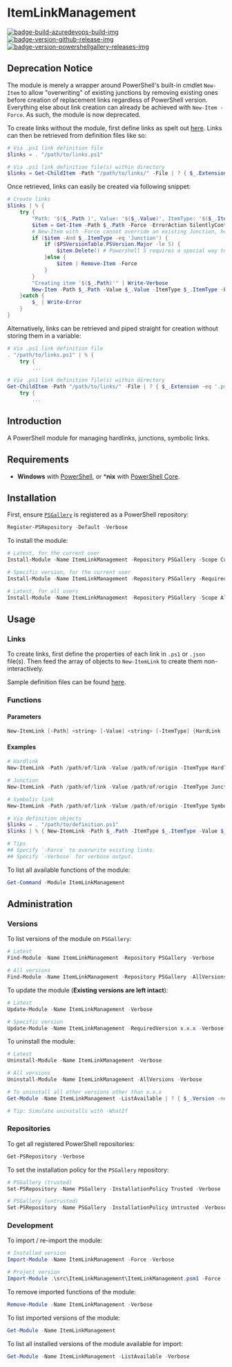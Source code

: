 # ItemLinkManagement

[![badge-build-azuredevops-build-img][]][badge-build-azuredevops-build-src] [![badge-version-github-release-img][]][badge-version-github-release-src] [![badge-version-powershellgallery-releases-img][]][badge-version-powershellgallery-releases-src]

[badge-build-azuredevops-build-img]: https://img.shields.io/azure-devops/build/theohbrothers/ItemLinkManagement/9/master.svg?label=build&logo=azure-pipelines&style=flat-square
[badge-build-azuredevops-build-src]: https://dev.azure.com/theohbrothers/ItemLinkManagement/_build?definitionId=9
[badge-version-github-release-img]: https://img.shields.io/github/v/release/theohbrothers/ItemLinkManagement?style=flat-square
[badge-version-github-release-src]: https://github.com/theohbrothers/ItemLinkManagement/releases
[badge-version-powershellgallery-releases-img]: https://img.shields.io/powershellgallery/v/ItemLinkManagement?logo=powershell&logoColor=white&label=PSGallery&labelColor=&style=flat-square
[badge-version-powershellgallery-releases-src]: https://www.powershellgallery.com/packages/ItemLinkManagement/

## Deprecation Notice

The module is merely a wrapper around PowerShell's built-in cmdlet `New-Item` to allow "overwriting" of existing junctions by removing existing ones before creation of replacement links regardless of PowerShell version. Everything else about link creation can already be achieved with `New-Item -Force`. As such, the module is now deprecated.

To create links without the module, first define links as spelt out [here](#links). Links can then be retrieved from definition files like so:

```powershell
# Via .ps1 link definition file
$links = . "/path/to/links.ps1"

# Via .ps1 link definition file(s) within directory
$links = Get-ChildItem -Path "/path/to/links/" -File | ? { $_.Extension -eq '.ps1' } | Sort-Object | % { . $_.FullName }
```

Once retrieved, links can easily be created via following snippet:

```powershell
# Create links
$links | % {
    try {
        "Path: '$($_.Path )', Value: '$($_.Value)', ItemType: '$($_.ItemType)'" | Write-Verbose
        $item = Get-Item -Path $_.Path -Force -ErrorAction SilentlyContinue
        # New-Item with -Force cannot override an existing Junction, hence the need to remove the existing Link: Junction, SymbolicLink, or HardLink
        if ($item -And $_.ItemType -eq 'Junction') {
            if ($PSVersionTable.PSVersion.Major -le 5) {
                $item.Delete() # Powershell 5 requires a special way to remove a SymbolicLink, see: https://stackoverflow.com/a/63172492
            }else {
                $item | Remove-Item -Force
            }
        }
        "Creating item '$($_.Path)'" | Write-Verbose
        New-Item -Path $_.Path -Value $_.Value -ItemType $_.ItemType -Force -Verbose
    }catch {
        $_ | Write-Error
    }
}
```

Alternatively, links can be retrieved and piped straight for creation without storing them in a variable:

```powershell
# Via .ps1 link definition file
. "/path/to/links.ps1" | % {
    try {
        ...

# Via .ps1 link definition file(s) within directory
Get-ChildItem -Path "/path/to/links/" -File | ? { $_.Extension -eq '.ps1' } | Sort-Object | % { . $_.FullName } | % {
    try {
        ...
```

## Introduction

A PowerShell module for managing hardlinks, junctions, symbolic links.

## Requirements

* **Windows** with [PowerShell](https://docs.microsoft.com/en-us/powershell/scripting/install/installing-windows-powershell), or ***nix** with [PowerShell Core](https://github.com/powershell/powershell#-powershell).

## Installation

First, ensure [`PSGallery`](https://www.powershellgallery.com/) is registered as a PowerShell repository:

```powershell
Register-PSRepository -Default -Verbose
```

To install the module:

```powershell
# Latest, for the current user
Install-Module -Name ItemLinkManagement -Repository PSGallery -Scope CurrentUser -Verbose

# Specific version, for the current user
Install-Module -Name ItemLinkManagement -Repository PSGallery -RequiredVersion x.x.x -Scope CurrentUser -Verbose

# Latest, for all users
Install-Module -Name ItemLinkManagement -Repository PSGallery -Scope AllUsers -Verbose
```

## Usage

### Links

To create links, first define the properties of each link in `.ps1` or `.json` file(s). Then feed the array of objects to `New-ItemLink` to create them non-interactively.

Sample definition files can be found [here](docs/samples/definitions/links).

### Functions

#### Parameters

```powershell
New-ItemLink [-Path] <string> [-Value] <string> [-ItemType] {HardLink | Junction | SymbolicLink} [-Force] [<CommonParameters>]
```

#### Examples

```powershell
# Hardlink
New-ItemLink -Path /path/of/link -Value /path/of/origin -ItemType Hardlink

# Junction
New-ItemLink -Path /path/of/link -Value /path/of/origin -ItemType Junction

# Symbolic link
New-ItemLink -Path /path/of/link -Value /path/of/origin -ItemType SymbolicLink

# Via definition objects
$links = . "/path/to/definition.ps1"
$links | % { New-ItemLink -Path $_.Path -ItemType $_.ItemType -Value $_.Value }

# Tips
## Specify `-Force` to overwrite existing links.
## Specify `-Verbose` for verbose output.
```

To list all available functions of the module:

```powershell
Get-Command -Module ItemLinkManagement
```

## Administration

### Versions

To list versions of the module on `PSGallery`:

```powershell
# Latest
Find-Module -Name ItemLinkManagement -Repository PSGallery -Verbose

# All versions
Find-Module -Name ItemLinkManagement -Repository PSGallery -AllVersions -Verbose
```

To update the module (**Existing versions are left intact**):

```powershell
# Latest
Update-Module -Name ItemLinkManagement -Verbose

# Specific version
Update-Module -Name ItemLinkManagement -RequiredVersion x.x.x -Verbose
```

To uninstall the module:

```powershell
# Latest
Uninstall-Module -Name ItemLinkManagement -Verbose

# All versions
Uninstall-Module -Name ItemLinkManagement -AllVersions -Verbose

# To uninstall all other versions other than x.x.x
Get-Module -Name ItemLinkManagement -ListAvailable | ? { $_.Version -ne 'x.x.x' } | % { Uninstall-Module -Name $_.Name -RequiredVersion $_.Version -Verbose }

# Tip: Simulate uninstalls with -WhatIf
```

### Repositories

To get all registered PowerShell repositories:

```powershell
Get-PSRepository -Verbose
```

To set the installation policy for the `PSGallery` repository:

```powershell
# PSGallery (trusted)
Set-PSRepository -Name PSGallery -InstallationPolicy Trusted -Verbose

# PSGallery (untrusted)
Set-PSRepository -Name PSGallery -InstallationPolicy Untrusted -Verbose
```

### Development

To import / re-import the module:

```powershell
# Installed version
Import-Module -Name ItemLinkManagement -Force -Verbose

# Project version
Import-Module .\src\ItemLinkManagement\ItemLinkManagement.psm1 -Force -Verbose
```

To remove imported functions of the module:

```powershell
Remove-Module -Name ItemLinkManagement -Verbose
```

To list imported versions of the module:

```powershell
Get-Module -Name ItemLinkManagement
```

To list all installed versions of the module available for import:

```powershell
Get-Module -Name ItemLinkManagement -ListAvailable -Verbose
```
